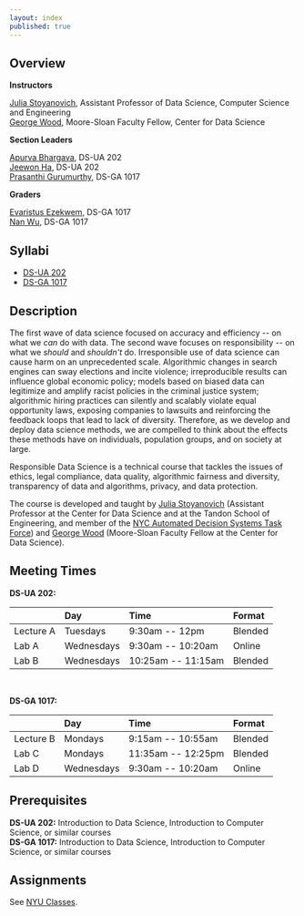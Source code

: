 ```yaml
---
layout: index
published: true
---
```


## Overview

**Instructors**

[Julia Stoyanovich](https://engineering.nyu.edu/faculty/julia-stoyanovich), Assistant Professor of Data Science, Computer Science and Engineering<br>
[George Wood](https://gwood.me), Moore-Sloan Faculty Fellow, Center for Data Science<br>

**Section Leaders**

[Apurva Bhargava](mailto:ab8687@nyu.edu), DS-UA 202<br>
[Jeewon Ha](mailto:jh6926@nyu.edu), DS-UA 202<br>
[Prasanthi Gurumurthy](mailto:pg1899@nyu.edu), DS-GA 1017<br>

**Graders**

[Evaristus Ezekwem](mailto:ece278@nyu.edu), DS-GA 1017<br>
[Nan Wu](mailto:nw1045@nyu.edu), DS-GA 1017

## Syllabi

* [DS-UA 202](#)
* [DS-GA 1017](#)

## Description

The first wave of data science focused on accuracy and efficiency -- on what we _can_ do with data. The second wave focuses on responsibility -- on what we _should_ and _shouldn't_ do. Irresponsible use of data science can cause harm on an unprecedented scale. Algorithmic changes in search engines can sway elections and incite violence; irreproducible results can influence global economic policy; models based on biased data can legitimize and amplify racist policies in the criminal justice system; algorithmic hiring practices can silently and scalably violate equal opportunity laws, exposing companies to lawsuits and reinforcing the feedback loops that lead to lack of diversity. Therefore, as we develop and deploy data science methods, we are compelled to think about the effects these methods have on individuals, population groups, and on society at large.

Responsible Data Science is a technical course that tackles the issues of ethics, legal compliance, data quality, algorithmic fairness and diversity, transparency of data and algorithms, privacy, and data protection.

The course is developed and taught by [Julia Stoyanovich](https://engineering.nyu.edu/faculty/julia-stoyanovich) (Assistant Professor at the Center for Data Science and at the Tandon School of Engineering, and member of the [NYC Automated Decision Systems Task Force](https://www1.nyc.gov/site/adstaskforce/index.page)) and [George Wood](https://gwood.me) (Moore-Sloan Faculty Fellow at the Center for Data Science).


## Meeting Times

**DS-UA 202:**

| | Day | Time | Format |
|:--|:--|:--|:--|
Lecture A | Tuesdays   | 9:30am -- 12pm     | Blended |
Lab     A | Wednesdays | 9:30am -- 10:20am  | Online  |
Lab     B | Wednesdays | 10:25am -- 11:15am | Blended |

&nbsp;

**DS-GA 1017:**


| | Day | Time | Format |
|:--|:--|:--|:--|
Lecture B | Mondays    | 9:15am -- 10:55am  | Blended |
Lab     C | Mondays    | 11:35am -- 12:25pm | Blended |
Lab     D | Wednesdays | 9:30am -- 10:20am  | Online  |

## Prerequisites

**DS-UA 202:** Introduction to Data Science, Introduction to Computer Science, or similar courses\
**DS-GA 1017:** Introduction to Data Science, Introduction to Computer Science, or similar courses

## Assignments

See [NYU Classes](newclasses.nyu.edu).
